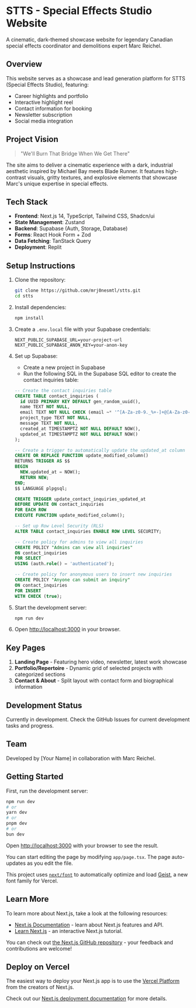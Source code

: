 # STTS - Special Effects Studio Website

A cinematic, dark-themed showcase website for legendary Canadian special effects coordinator and demolitions expert Marc Reichel.

## Overview

This website serves as a showcase and lead generation platform for STTS (Special Effects Studio), featuring:
- Career highlights and portfolio
- Interactive highlight reel
- Contact information for booking
- Newsletter subscription
- Social media integration

## Project Vision

> "We'll Burn That Bridge When We Get There"

The site aims to deliver a cinematic experience with a dark, industrial aesthetic inspired by Michael Bay meets Blade Runner. It features high-contrast visuals, gritty textures, and explosive elements that showcase Marc's unique expertise in special effects.

## Tech Stack

- **Frontend**: Next.js 14, TypeScript, Tailwind CSS, Shadcn/ui
- **State Management**: Zustand
- **Backend**: Supabase (Auth, Storage, Database)
- **Forms**: React Hook Form + Zod
- **Data Fetching**: TanStack Query
- **Deployment**: Replit

## Setup Instructions

1. Clone the repository:
   ```bash
   git clone https://github.com/mrj0nesmtl/stts.git
   cd stts
   ```

2. Install dependencies:
   ```bash
   npm install
   ```

3. Create a `.env.local` file with your Supabase credentials:
   ```
   NEXT_PUBLIC_SUPABASE_URL=your-project-url
   NEXT_PUBLIC_SUPABASE_ANON_KEY=your-anon-key
   ```

4. Set up Supabase:
   - Create a new project in Supabase
   - Run the following SQL in the Supabase SQL editor to create the contact inquiries table:
   ```sql
   -- Create the contact inquiries table
   CREATE TABLE contact_inquiries (
     id UUID PRIMARY KEY DEFAULT gen_random_uuid(),
     name TEXT NOT NULL,
     email TEXT NOT NULL CHECK (email ~* '^[A-Za-z0-9._%+-]+@[A-Za-z0-9.-]+\.[A-Za-z]{2,}$'),
     project_type TEXT NOT NULL,
     message TEXT NOT NULL,
     created_at TIMESTAMPTZ NOT NULL DEFAULT NOW(),
     updated_at TIMESTAMPTZ NOT NULL DEFAULT NOW()
   );

   -- Create a trigger to automatically update the updated_at column
   CREATE OR REPLACE FUNCTION update_modified_column()
   RETURNS TRIGGER AS $$
   BEGIN
     NEW.updated_at = NOW();
     RETURN NEW;
   END;
   $$ LANGUAGE plpgsql;

   CREATE TRIGGER update_contact_inquiries_updated_at
   BEFORE UPDATE ON contact_inquiries
   FOR EACH ROW
   EXECUTE FUNCTION update_modified_column();

   -- Set up Row Level Security (RLS)
   ALTER TABLE contact_inquiries ENABLE ROW LEVEL SECURITY;

   -- Create policy for admins to view all inquiries
   CREATE POLICY "Admins can view all inquiries" 
   ON contact_inquiries 
   FOR SELECT 
   USING (auth.role() = 'authenticated');

   -- Create policy for anonymous users to insert new inquiries
   CREATE POLICY "Anyone can submit an inquiry" 
   ON contact_inquiries 
   FOR INSERT 
   WITH CHECK (true);
   ```

5. Start the development server:
   ```bash
   npm run dev
   ```

6. Open [http://localhost:3000](http://localhost:3000) in your browser.

## Key Pages

1. **Landing Page** - Featuring hero video, newsletter, latest work showcase
2. **Portfolio/Repertoire** - Dynamic grid of selected projects with categorized sections
3. **Contact & About** - Split layout with contact form and biographical information

## Development Status

Currently in development. Check the GitHub Issues for current development tasks and progress.

## Team

Developed by [Your Name] in collaboration with Marc Reichel.

## Getting Started

First, run the development server:

```bash
npm run dev
# or
yarn dev
# or
pnpm dev
# or
bun dev
```

Open [http://localhost:3000](http://localhost:3000) with your browser to see the result.

You can start editing the page by modifying `app/page.tsx`. The page auto-updates as you edit the file.

This project uses [`next/font`](https://nextjs.org/docs/app/building-your-application/optimizing/fonts) to automatically optimize and load [Geist](https://vercel.com/font), a new font family for Vercel.

## Learn More

To learn more about Next.js, take a look at the following resources:

- [Next.js Documentation](https://nextjs.org/docs) - learn about Next.js features and API.
- [Learn Next.js](https://nextjs.org/learn) - an interactive Next.js tutorial.

You can check out [the Next.js GitHub repository](https://github.com/vercel/next.js) - your feedback and contributions are welcome!

## Deploy on Vercel

The easiest way to deploy your Next.js app is to use the [Vercel Platform](https://vercel.com/new?utm_medium=default-template&filter=next.js&utm_source=create-next-app&utm_campaign=create-next-app-readme) from the creators of Next.js.

Check out our [Next.js deployment documentation](https://nextjs.org/docs/app/building-your-application/deploying) for more details.
